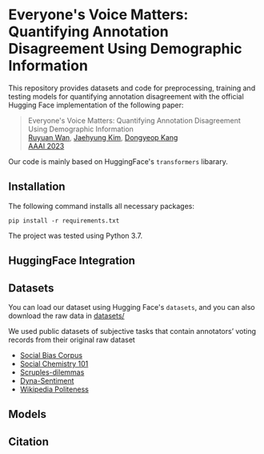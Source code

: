 # Everyone's Voice Matters: Quantifying Annotation Disagreement Using Demographic Information
This repository provides datasets and code for preprocessing, training and testing models for quantifying annotation disagreement with the official Hugging Face implementation of the following paper:

> Everyone's Voice Matters: Quantifying Annotation Disagreement Using Demographic Information <br>
> [Ruyuan Wan](https://ruyuanwan.github.io/), [Jaehyung Kim](https://sites.google.com/view/jaehyungkim), [Dongyeop Kang](https://dykang.github.io/) <br>
> [AAAI 2023](https://aaai.org/Conferences/AAAI-23/) <br>

Our code is mainly based on HuggingFace's `transformers` libarary.

## Installation
The following command installs all necessary packages:
```
pip install -r requirements.txt
```
The project was tested using Python 3.7.


## HuggingFace Integration


## Datasets
You can load our dataset using Hugging Face's `datasets`, and you can also download the raw data in [datasets/](https://github.com/minnesotanlp/Quantifying-Annotation-Disagreement/tree/main/dataset) <br>

We used public datasets of subjective tasks that contain annotators’ voting records from their original raw dataset <br>

- [Social Bias Corpus](https://maartensap.com/social-bias-frames/index.html) 
- [Social Chemistry 101](https://github.com/mbforbes/social-chemistry-101)
- [Scruples-dilemmas](https://github.com/allenai/scruples)
- [Dyna-Sentiment](https://github.com/cgpotts/dynasent)
- [Wikipedia Politeness](https://convokit.cornell.edu/documentation/wiki_politeness.html)


## Models

## Citation
